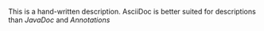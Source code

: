 This is a hand-written description. AsciiDoc is better suited for descriptions than *JavaDoc* and *Annotations*
